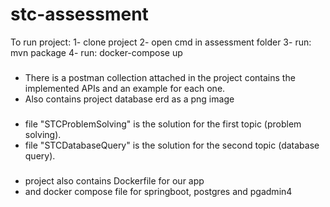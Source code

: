 # stc-assessment

To run project:
1- clone project
2- open cmd in assessment folder
3- run: mvn package
4- run: docker-compose up

###
- There is a postman collection attached in the project contains the implemented APIs and an example for each one.
- Also contains project database erd as a png image

###
- file "STCProblemSolving" is the solution for the first topic (problem solving).
- file "STCDatabaseQuery" is the solution for the second topic (database query).

###
- project also contains Dockerfile for our app
- and docker compose file for springboot, postgres and pgadmin4 
